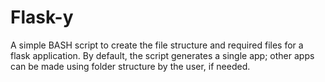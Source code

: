 Flask-y
=======
A simple BASH script to create the file structure and required files for a flask application. By default, the script generates a single app; other apps can be made using folder structure by the user, if needed.